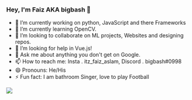 ### Hey, I'm Faiz AKA bigbash 👋

- 🔭 I’m currently working on python, JavaScript and there Frameworks
- 🌱 I’m currently learning OpenCV.
- 👯 I’m looking to collaborate on ML projects, Websites and designing repos.
- 🤔 I’m looking for help in Vue.js!
- 💬 Ask me about anything you don't get on Google.
- 📫 How to reach me: Insta . itz_faiz_aslam, Discord . bigbash#0998
- 😄 Pronouns: He/His
- ⚡ Fun fact: I am bathroom Singer, love to play Football

<img src="https://github-readme-stats.vercel.app/api?username=faizaslam11&&show_icons=true">
